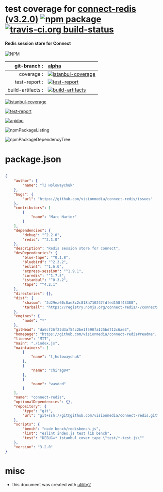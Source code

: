 # test coverage for  [connect-redis (v3.2.0)](https://github.com/visionmedia/connect-redis#readme)  [![npm package](https://img.shields.io/npm/v/npmtest-connect-redis.svg?style=flat-square)](https://www.npmjs.org/package/npmtest-connect-redis) [![travis-ci.org build-status](https://api.travis-ci.org/npmtest/node-npmtest-connect-redis.svg)](https://travis-ci.org/npmtest/node-npmtest-connect-redis)
#### Redis session store for Connect

[![NPM](https://nodei.co/npm/connect-redis.png?downloads=true&downloadRank=true&stars=true)](https://www.npmjs.com/package/connect-redis)

| git-branch : | [alpha](https://github.com/npmtest/node-npmtest-connect-redis/tree/alpha)|
|--:|:--|
| coverage : | [![istanbul-coverage](https://npmtest.github.io/node-npmtest-connect-redis/build/coverage.badge.svg)](https://npmtest.github.io/node-npmtest-connect-redis/build/coverage.html/index.html)|
| test-report : | [![test-report](https://npmtest.github.io/node-npmtest-connect-redis/build/test-report.badge.svg)](https://npmtest.github.io/node-npmtest-connect-redis/build/test-report.html)|
| build-artifacts : | [![build-artifacts](https://npmtest.github.io/node-npmtest-connect-redis/glyphicons_144_folder_open.png)](https://github.com/npmtest/node-npmtest-connect-redis/tree/gh-pages/build)|

[![istanbul-coverage](https://npmtest.github.io/node-npmtest-connect-redis/build/screenCapture.buildCi.browser.%252Ftmp%252Fbuild%252Fcoverage.lib.html.png)](https://npmtest.github.io/node-npmtest-connect-redis/build/coverage.html/index.html)

[![test-report](https://npmtest.github.io/node-npmtest-connect-redis/build/screenCapture.buildCi.browser.%252Ftmp%252Fbuild%252Ftest-report.html.png)](https://npmtest.github.io/node-npmtest-connect-redis/build/test-report.html)

[![apidoc](https://npmdoc.github.io/node-npmdoc-connect-redis/build/screenCapture.buildCi.browser.%252Ftmp%252Fbuild%252Fapidoc.html.png)](https://npmdoc.github.io/node-npmdoc-connect-redis/build/apidoc.html)

![npmPackageListing](https://npmtest.github.io/node-npmtest-connect-redis/build/screenCapture.npmPackageListing.svg)

![npmPackageDependencyTree](https://npmtest.github.io/node-npmtest-connect-redis/build/screenCapture.npmPackageDependencyTree.svg)



# package.json

```json

{
    "author": {
        "name": "TJ Holowaychuk"
    },
    "bugs": {
        "url": "https://github.com/visionmedia/connect-redis/issues"
    },
    "contributors": [
        {
            "name": "Marc Harter"
        }
    ],
    "dependencies": {
        "debug": "^2.2.0",
        "redis": "^2.1.0"
    },
    "description": "Redis session store for Connect",
    "devDependencies": {
        "blue-tape": "^0.1.8",
        "bluebird": "^2.3.2",
        "eslint": "^1.6.0",
        "express-session": "^1.9.1",
        "ioredis": "^1.7.5",
        "istanbul": "^0.3.2",
        "tape": "^4.2.1"
    },
    "directories": {},
    "dist": {
        "shasum": "2d29ea60c8ae8c2c818a710247fdfed158f43388",
        "tarball": "https://registry.npmjs.org/connect-redis/-/connect-redis-3.2.0.tgz"
    },
    "engines": {
        "node": "*"
    },
    "gitHead": "da6cf26f22d3af54c2be1f590fa125bd712c6ae3",
    "homepage": "https://github.com/visionmedia/connect-redis#readme",
    "license": "MIT",
    "main": "./index.js",
    "maintainers": [
        {
            "name": "tjholowaychuk"
        },
        {
            "name": "chirag04"
        },
        {
            "name": "wavded"
        }
    ],
    "name": "connect-redis",
    "optionalDependencies": {},
    "repository": {
        "type": "git",
        "url": "git+ssh://git@github.com/visionmedia/connect-redis.git"
    },
    "scripts": {
        "bench": "node bench/redisbench.js",
        "lint": "eslint index.js test lib bench",
        "test": "DEBUG=* istanbul cover tape \"test/*-test.js\""
    },
    "version": "3.2.0"
}
```



# misc
- this document was created with [utility2](https://github.com/kaizhu256/node-utility2)
